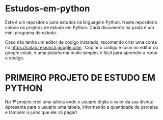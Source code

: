 # Estudos-em-python
Este é um repositório para estudos na linguagem Python.
Neste repositório coloco os projetos de estudo em Python.
Cada documento na pasta é um mini programa de estudo.

Caso não tenha um editor de código instalado, recomendo criar uma conta no https://colab.research.google.com .
Copiar o código e colar no editor do google colab, é uma plataforma muito simples e fácil para aprender a rodar o código.

# PRIMEIRO PROJETO DE ESTUDO EM PYTHON
No 1º projeto criei uma tabela onde o usuário digita o valor da sua divida:
Apresenta para o usuário uma tabela, informando a quantidade de parcelas
e também o juros que ele irá pagar!
